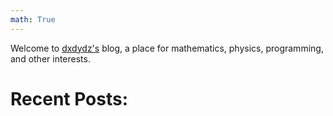 ```yaml
---
math: True
---
```




Welcome to [dxdydz's](/about) blog, a place for mathematics, physics, programming, and other interests.

# Recent Posts: